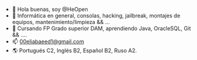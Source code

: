 - 👋 Hola buenas, soy @HeOpen
- 👀 Informática en general, consolas, hacking, jailbreak, montajes de equipos, mantenimiento/limpieza && ...
- 🌱 Cursando FP Grado superior DAM, aprendiendo Java, OracleSQL, Git && ....
- 📫 00eliabaeed1@gmail.com
- 🌎 Portugués C2, Inglés B2, Español B2, Ruso A2.

<!---
HeOpen/HeOpen is a ✨ special ✨ repository because its `README.md` (this file) appears on your GitHub profile.
You can click the Preview link to take a look at your changes.
--->
